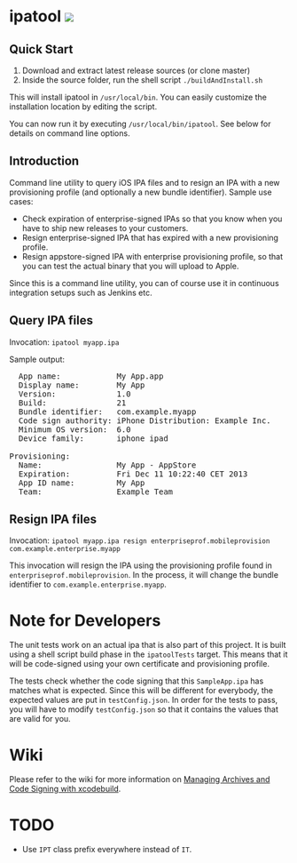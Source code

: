 ipatool ![](https://travis-ci.org/svdo/ipatool.svg)
=======

Quick Start
-----------

   1. Download and extract latest release sources (or clone master)
   2. Inside the source folder, run the shell script `./buildAndInstall.sh`
   
This will install ipatool in `/usr/local/bin`. You can easily customize the installation
location by editing the script.

You can now run it by executing `/usr/local/bin/ipatool`. See below for details on
command line options.

Introduction
------------
Command line utility to query iOS IPA files and to resign an IPA with a new provisioning
profile (and optionally a new bundle identifier). Sample use cases:

   * Check expiration of enterprise-signed IPAs so that you know when you have to ship
     new releases to your customers.
   * Resign enterprise-signed IPA that has expired with a new provisioning profile.
   * Resign appstore-signed IPA with enterprise provisioning profile, so that you can
     test the actual binary that you will upload to Apple.
   
Since this is a command line utility, you can of course use it in continuous integration
setups such as Jenkins etc.

Query IPA files
---------------
Invocation: `ipatool myapp.ipa`

Sample output:
<pre>
  App name:            My App.app
  Display name:        My App
  Version:             1.0
  Build:               21
  Bundle identifier:   com.example.myapp
  Code sign authority: iPhone Distribution: Example Inc.
  Minimum OS version:  6.0
  Device family:       iphone ipad 

Provisioning:
  Name:                My App - AppStore
  Expiration:          Fri Dec 11 10:22:40 CET 2013
  App ID name:         My App
  Team:                Example Team
</pre>

Resign IPA files
----------------
Invocation: `ipatool myapp.ipa resign enterpriseprof.mobileprovision com.example.enterprise.myapp`

This invocation will resign the IPA using the provisioning profile found in
`enterpriseprof.mobileprovision`. In the process, it will change the bundle identifier
to `com.example.enterprise.myapp`.

Note for Developers
===================
The unit tests work on an actual ipa that is also part of this project. It is built using
a shell script build phase in the `ipatoolTests` target. This means that it will be
code-signed using your own certificate and provisioning profile.

The tests check whether the code signing that this `SampleApp.ipa` has matches what is
expected. Since this will be different for everybody, the expected values are put in
`testConfig.json`. In order for the tests to pass, you will have to modify
`testConfig.json` so that it contains the values that are valid for you.

Wiki
====
Please refer to the wiki for more information on [Managing Archives and Code Signing with
xcodebuild](https://github.com/svdo/ipatool/wiki/Managing-Archives-and-Code-Signing-with-xodebuild).

TODO
====
* Use `IPT` class prefix everywhere instead of `IT`.
